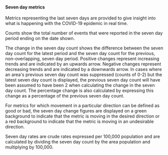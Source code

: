#### Seven day metrics

Metrics representing the last seven days are provided to give insight into what is happening with the COVID-19 epidemic in real time.

Counts show the total number of events that were reported in the seven day period ending on the date shown.

The change in the seven day count shows the difference between the seven day count for the latest period and the seven day count for the previous, non-overlapping, seven day period. Positive changes represent increasing trends and are indicated by an upwards arrow. Negative changes represent decreasing trends and are indicated by a downwards arrow. In cases where an area's previous seven day count was suppressed (counts of 0-2) but the latest seven day count is displayed, the previous seven day count will have been assumed to have been 2 when calculating the change in the seven day count. The percentage change is also calculated by expressing this change as a percentage of the previous seven day count. 

For metrics for which movement in a particular direction can be defined as good or bad, the seven day change figures are displayed on a green background to indicate that the metric is moving in the desired direction or a red background to indicate that the metric is moving in an undesirable direction.

Seven day rates are crude rates expressed per 100,000 population and are calculated by dividing the seven day count by the area population and multiplying by 100,000.

